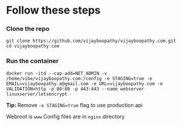 # Follow these steps

### Clone the repo

```
git clone https://github.com/vijayboopathy/vijayboopathy.com.git
cd vijayboopathy.com
```

### Run the container

```
docker run -itd --cap-add=NET_ADMIN -v /home/vibe/vijayboopathy.com:/config -e STAGING=true -e EMAIL=vijayboopathy.e@gmail.com -e URL=vijayboopathy.com -e VALIDATION=http -p 80:80 -p 443:443 --name webserver linuxserver/letsencrypt
``` 

**Tip:** Remove `-e STAGING=true` flag to use production api

Webroot is `www`
Config files are in `nginx` directory


